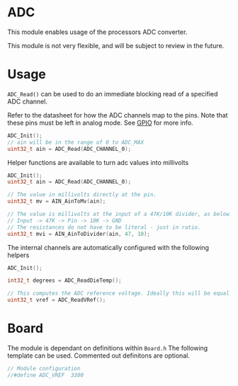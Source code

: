 # ADC
This module enables usage of the processors ADC converter.

This module is not very flexible, and will be subject to review in the future.

# Usage

`ADC_Read()` can be used to do an immediate blocking read of a specified ADC channel.

Refer to the datasheet for how the ADC channels map to the pins. Note that these pins must be left in analog mode. See [GPIO](GPIO.md) for more info.

```C
ADC_Init();
// ain will be in the range of 0 to ADC_MAX
uint32_t ain = ADC_Read(ADC_CHANNEL_0);
```

Helper functions are available to turn adc values into millivolts
```C
ADC_Init();
uint32_t ain = ADC_Read(ADC_CHANNEL_0);

// The value in millivolts directly at the pin.
uint32_t mv = AIN_AinToMv(ain);

// The value is millivolts at the input of a 47K/10K divider, as below:
// Input -> 47K -> Pin -> 10K -> GND
// The resistances do not have to be literal - just in ratio.
uint32_t mvi = AIN_AinToDivider(ain, 47, 10);
```

The internal channels are automatically configured with the following helpers
```C
ADC_Init();

int32_t degrees = ADC_ReadDieTemp();

// This computes the ADC reference voltage. Ideally this will be equal to ADC_VREF
uint32_t vref = ADC_ReadVRef();
```

# Board

The module is dependant on  definitions within `Board.h`
The following template can be used.
Commented out definitons are optional.

```C
// Module configuration
//#define ADC_VREF	3300
```